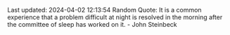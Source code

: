 Last updated: 2024-04-02 12:13:54
Random Quote: It is a common experience that a problem difficult at night is resolved in the morning after the committee of sleep has worked on it. - John Steinbeck